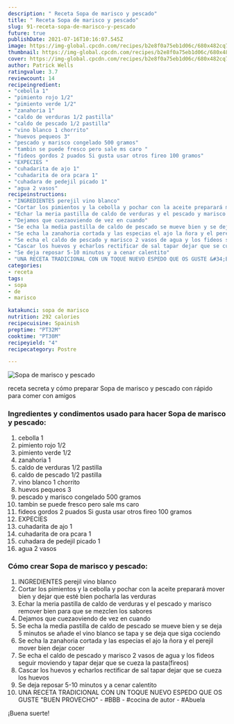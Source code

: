 ```yaml
---
description: " Receta Sopa de marisco y pescado"
title: " Receta Sopa de marisco y pescado"
slug: 91-receta-sopa-de-marisco-y-pescado
future: true
publishDate: 2021-07-16T10:16:07.545Z
image: https://img-global.cpcdn.com/recipes/b2e8f0a75eb1d06c/680x482cq70/sopa-de-marisco-y-pescado-foto-principal.jpg
thumbnail: https://img-global.cpcdn.com/recipes/b2e8f0a75eb1d06c/680x482cq70/sopa-de-marisco-y-pescado-foto-principal.jpg
cover: https://img-global.cpcdn.com/recipes/b2e8f0a75eb1d06c/680x482cq70/sopa-de-marisco-y-pescado-foto-principal.jpg
author: Patrick Wells
ratingvalue: 3.7
reviewcount: 14
recipeingredient:
- "cebolla 1"
- "pimiento rojo 1/2"
- "pimiento verde 1/2"
- "zanahoria 1"
- "caldo de verduras 1/2 pastilla"
- "caldo de pescado 1/2 pastilla"
- "vino blanco 1 chorrito"
- "huevos pequeos 3"
- "pescado y marisco congelado 500 gramos"
- "tambin se puede fresco pero sale ms caro "
- "fideos gordos 2 puados Si gusta usar otros fireo 100 gramos"
- "EXPECIES "
- "cuhadarita de ajo 1"
- "cuhadarita de ora pcara 1"
- "cuhadara de pedejil picado 1"
- "agua 2 vasos"
recipeinstructions:
- "INGREDIENTES perejil vino blanco"
- "Cortar los pimientos y la cebolla y pochar con la aceite preparará mover bien y dejar que esté bien pocharla las verduras"
- "Echar la meria pastilla de caldo de verduras y el pescado y marisco remover bien para que se mezclen los sabores"
- "Dejamos que cuezaoviendo de vez en cuando"
- "Se echa la media pastilla de caldo de pescado se mueve bien y se deja 5 minutos se añade el vino blanco se tapa y se deja que siga cociendo"
- "Se echa la zanahoria cortada y las especias el ajo la ñora y el perejil mover bien dejar cocer"
- "Se echa el caldo de pescado y marisco 2 vasos de agua y los fideos seguir moviendo y tapar dejar que se cueza la pasta(fireos)"
- "Cascar los huevos y echarlos rectificar de sal tapar dejar que se cueza los huevos"
- "Se deja reposar 5-10 minutos y a cenar calentito"
- "UNA RECETA TRADICIONAL CON UN TOQUE NUEVO ESPEDO QUE OS GUSTE &#34;BUEN PROVECHO&#34; #BBB #cocina de autor #Abuela"
categories:
- receta
tags:
- sopa
- de
- marisco

katakunci: sopa de marisco 
nutrition: 292 calories
recipecuisine: Spainish
preptime: "PT32M"
cooktime: "PT30M"
recipeyield: "4"
recipecategory: Postre

---
```



![Sopa de marisco y pescado](https://img-global.cpcdn.com/recipes/b2e8f0a75eb1d06c/680x482cq70/sopa-de-marisco-y-pescado-foto-principal.jpg)

receta secreta y cómo preparar Sopa de marisco y pescado con rápido para comer con amigos

<!--inarticleads1-->

### Ingredientes y condimentos usado para hacer Sopa de marisco y pescado:

1. cebolla 1
1. pimiento rojo 1/2
1. pimiento verde 1/2
1. zanahoria 1
1. caldo de verduras 1/2 pastilla
1. caldo de pescado 1/2 pastilla
1. vino blanco 1 chorrito
1. huevos pequeos 3
1. pescado y marisco congelado 500 gramos
1. tambin se puede fresco pero sale ms caro 
1. fideos gordos 2 puados Si gusta usar otros fireo 100 gramos
1. EXPECIES 
1. cuhadarita de ajo 1
1. cuhadarita de ora pcara 1
1. cuhadara de pedejil picado 1
1. agua 2 vasos



<!--inarticleads2-->

### Cómo crear Sopa de marisco y pescado:

1. INGREDIENTES perejil vino blanco
1. Cortar los pimientos y la cebolla y pochar con la aceite preparará mover bien y dejar que esté bien pocharla las verduras
1. Echar la meria pastilla de caldo de verduras y el pescado y marisco remover bien para que se mezclen los sabores
1. Dejamos que cuezaoviendo de vez en cuando
1. Se echa la media pastilla de caldo de pescado se mueve bien y se deja 5 minutos se añade el vino blanco se tapa y se deja que siga cociendo
1. Se echa la zanahoria cortada y las especias el ajo la ñora y el perejil mover bien dejar cocer
1. Se echa el caldo de pescado y marisco 2 vasos de agua y los fideos seguir moviendo y tapar dejar que se cueza la pasta(fireos)
1. Cascar los huevos y echarlos rectificar de sal tapar dejar que se cueza los huevos
1. Se deja reposar 5-10 minutos y a cenar calentito
1. UNA RECETA TRADICIONAL CON UN TOQUE NUEVO ESPEDO QUE OS GUSTE &#34;BUEN PROVECHO&#34; - #BBB - #cocina de autor - #Abuela



¡Buena suerte!

